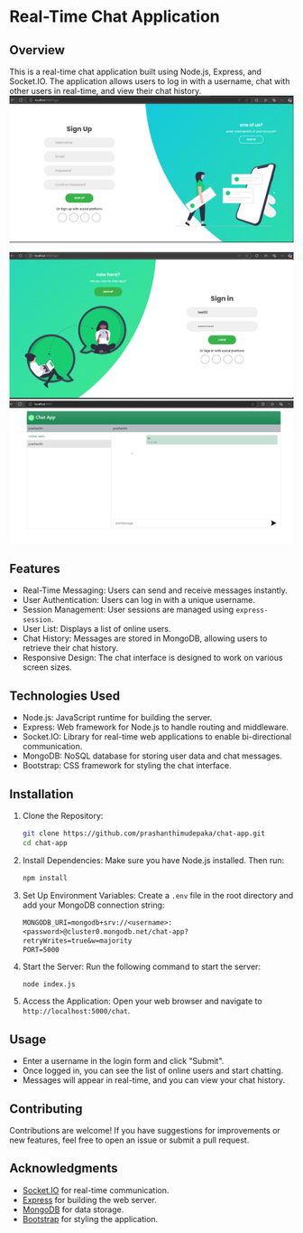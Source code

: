 # Real-Time Chat Application

## Overview
This is a real-time chat application built using Node.js, Express, and Socket.IO. The application allows users to log in with a username, chat with other users in real-time, and view their chat history.
![Chat Application Screenshot](images/signup.png)

![Chat Application Screenshot](images/signin.png)
![Output Screenshot](images/output.png)

## Features
- Real-Time Messaging: Users can send and receive messages instantly.
- User Authentication: Users can log in with a unique username.
- Session Management: User sessions are managed using `express-session`.
- User List: Displays a list of online users.
- Chat History: Messages are stored in MongoDB, allowing users to retrieve their chat history.
- Responsive Design: The chat interface is designed to work on various screen sizes.

## Technologies Used
- Node.js: JavaScript runtime for building the server.
- Express: Web framework for Node.js to handle routing and middleware.
- Socket.IO: Library for real-time web applications to enable bi-directional communication.
- MongoDB: NoSQL database for storing user data and chat messages.
- Bootstrap: CSS framework for styling the chat interface.

## Installation

1. Clone the Repository:
   ```bash
   git clone https://github.com/prashanthimudepaka/chat-app.git
   cd chat-app
   ```

2. Install Dependencies:
   Make sure you have Node.js installed. Then run:
   ```bash
   npm install
   ```

3. Set Up Environment Variables:
   Create a `.env` file in the root directory and add your MongoDB connection string:
   ```plaintext
   MONGODB_URI=mongodb+srv://<username>:<password>@cluster0.mongodb.net/chat-app?retryWrites=true&w=majority
   PORT=5000
   ```

4. Start the Server:
   Run the following command to start the server:
   ```bash
   node index.js
   ```

5. Access the Application:
   Open your web browser and navigate to `http://localhost:5000/chat`.

## Usage
- Enter a username in the login form and click "Submit".
- Once logged in, you can see the list of online users and start chatting.
- Messages will appear in real-time, and you can view your chat history.

## Contributing
Contributions are welcome! If you have suggestions for improvements or new features, feel free to open an issue or submit a pull request.

## Acknowledgments
- [Socket.IO](https://socket.io/) for real-time communication.
- [Express](https://expressjs.com/) for building the web server.
- [MongoDB](https://www.mongodb.com/) for data storage.
- [Bootstrap](https://getbootstrap.com/) for styling the application.
